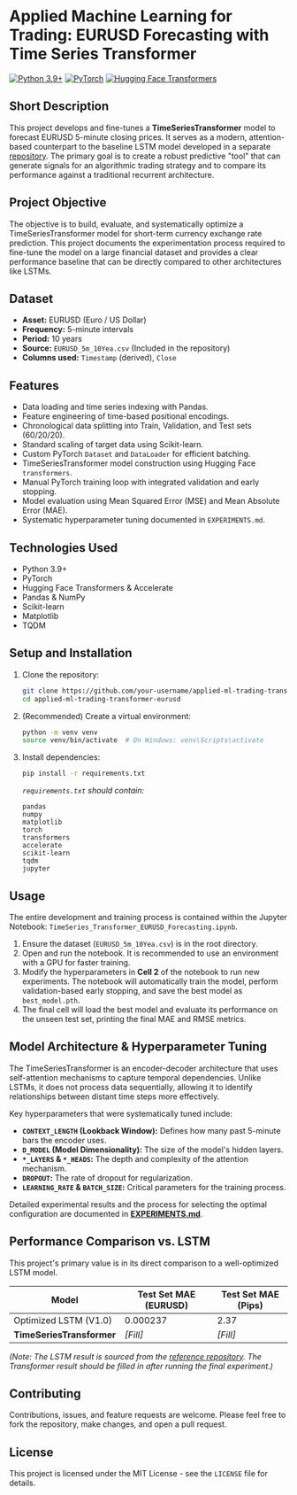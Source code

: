 # Applied Machine Learning for Trading: EURUSD Forecasting with Time Series Transformer
[![Python 3.9+](https://img.shields.io/badge/python-3.9+-blue.svg)](https://www.python.org/downloads/release/python-390/)
[![PyTorch](https://img.shields.io/badge/PyTorch-%23EE4C2C.svg?logo=pytorch&logoColor=white)](https://pytorch.org/)
[![Hugging Face Transformers](https://img.shields.io/badge/%F0%9F%A4%97_Transformers-black?logo=hugging-face)](https://huggingface.co/docs/transformers/index)

## Short Description
This project develops and fine-tunes a **TimeSeriesTransformer** model to forecast EURUSD 5-minute closing prices. It serves as a modern, attention-based counterpart to the baseline LSTM model developed in a separate [repository](https://github.com/ilahuerta-IA/applied-ml-trading-lstm-eurusd). The primary goal is to create a robust predictive "tool" that can generate signals for an algorithmic trading strategy and to compare its performance against a traditional recurrent architecture.

## Project Objective
The objective is to build, evaluate, and systematically optimize a TimeSeriesTransformer model for short-term currency exchange rate prediction. This project documents the experimentation process required to fine-tune the model on a large financial dataset and provides a clear performance baseline that can be directly compared to other architectures like LSTMs.

## Dataset
*   **Asset:** EURUSD (Euro / US Dollar)
*   **Frequency:** 5-minute intervals
*   **Period:** 10 years
*   **Source:** `EURUSD_5m_10Yea.csv` (Included in the repository)
*   **Columns used:** `Timestamp` (derived), `Close`

## Features
*   Data loading and time series indexing with Pandas.
*   Feature engineering of time-based positional encodings.
*   Chronological data splitting into Train, Validation, and Test sets (60/20/20).
*   Standard scaling of target data using Scikit-learn.
*   Custom PyTorch `Dataset` and `DataLoader` for efficient batching.
*   TimeSeriesTransformer model construction using Hugging Face `transformers`.
*   Manual PyTorch training loop with integrated validation and early stopping.
*   Model evaluation using Mean Squared Error (MSE) and Mean Absolute Error (MAE).
*   Systematic hyperparameter tuning documented in `EXPERIMENTS.md`.

## Technologies Used
*   Python 3.9+
*   PyTorch
*   Hugging Face Transformers & Accelerate
*   Pandas & NumPy
*   Scikit-learn
*   Matplotlib
*   TQDM

## Setup and Installation
1.  Clone the repository:
    ```bash
    git clone https://github.com/your-username/applied-ml-trading-transformer-eurusd.git
    cd applied-ml-trading-transformer-eurusd
    ```
2.  (Recommended) Create a virtual environment:
    ```bash
    python -m venv venv
    source venv/bin/activate  # On Windows: venv\Scripts\activate
    ```
3.  Install dependencies:
    ```bash
    pip install -r requirements.txt
    ```
    _`requirements.txt` should contain:_
    ```
    pandas
    numpy
    matplotlib
    torch
    transformers
    accelerate
    scikit-learn
    tqdm
    jupyter
    ```

## Usage
The entire development and training process is contained within the Jupyter Notebook: `TimeSeries_Transformer_EURUSD_Forecasting.ipynb`.

1.  Ensure the dataset (`EURUSD_5m_10Yea.csv`) is in the root directory.
2.  Open and run the notebook. It is recommended to use an environment with a GPU for faster training.
3.  Modify the hyperparameters in **Cell 2** of the notebook to run new experiments. The notebook will automatically train the model, perform validation-based early stopping, and save the best model as `best_model.pth`.
4.  The final cell will load the best model and evaluate its performance on the unseen test set, printing the final MAE and RMSE metrics.

## Model Architecture & Hyperparameter Tuning
The TimeSeriesTransformer is an encoder-decoder architecture that uses self-attention mechanisms to capture temporal dependencies. Unlike LSTMs, it does not process data sequentially, allowing it to identify relationships between distant time steps more effectively.

Key hyperparameters that were systematically tuned include:
*   **`CONTEXT_LENGTH` (Lookback Window):** Defines how many past 5-minute bars the encoder uses.
*   **`D_MODEL` (Model Dimensionality):** The size of the model's hidden layers.
*   **`*_LAYERS` & `*_HEADS`:** The depth and complexity of the attention mechanism.
*   **`DROPOUT`:** The rate of dropout for regularization.
*   **`LEARNING_RATE` & `BATCH_SIZE`:** Critical parameters for the training process.

Detailed experimental results and the process for selecting the optimal configuration are documented in **[EXPERIMENTS.md](EXPERIMENTS.md)**.

## Performance Comparison vs. LSTM
This project's primary value is in its direct comparison to a well-optimized LSTM model.

| Model                   | Test Set MAE (EURUSD) | Test Set MAE (Pips) |
| ----------------------- | --------------------- | ------------------- |
| Optimized LSTM (V1.0)   | 0.000237              | 2.37                |
| **TimeSeriesTransformer** | *[Fill]* | *[Fill]* |

*(Note: The LSTM result is sourced from the [reference repository](https://github.com/ilahuerta-IA/applied-ml-trading-lstm-eurusd). The Transformer result should be filled in after running the final experiment.)*

## Contributing
Contributions, issues, and feature requests are welcome. Please feel free to fork the repository, make changes, and open a pull request.

## License
This project is licensed under the MIT License - see the `LICENSE` file for details.
